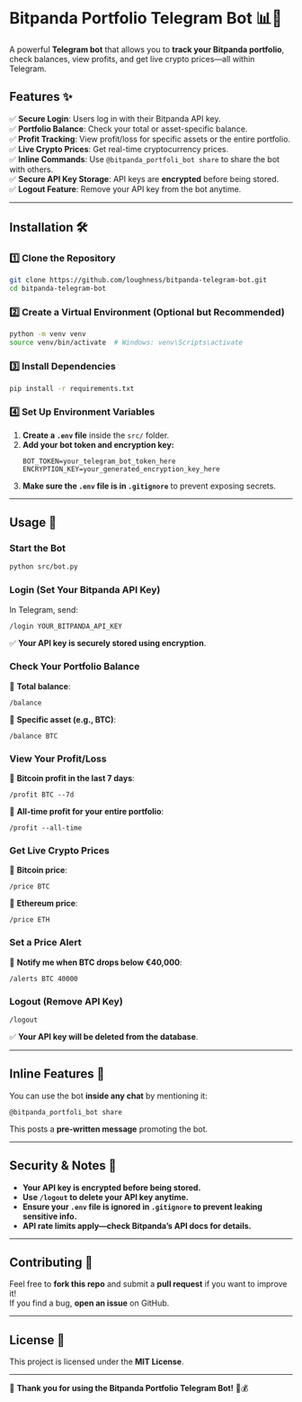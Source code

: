 # **Bitpanda Portfolio Telegram Bot** 📊🤖

A powerful **Telegram bot** that allows you to **track your Bitpanda portfolio**, check balances, view profits, and get live crypto prices—all within Telegram.

## **Features** ✨

✅ **Secure Login**: Users log in with their Bitpanda API key.  
✅ **Portfolio Balance**: Check your total or asset-specific balance.  
✅ **Profit Tracking**: View profit/loss for specific assets or the entire portfolio.  
✅ **Live Crypto Prices**: Get real-time cryptocurrency prices.  
✅ **Inline Commands**: Use `@bitpanda_portfoli_bot share` to share the bot with others.  
✅ **Secure API Key Storage**: API keys are **encrypted** before being stored.  
✅ **Logout Feature**: Remove your API key from the bot anytime.

---

## **Installation** 🛠️

### **1️⃣ Clone the Repository**

```sh
git clone https://github.com/loughness/bitpanda-telegram-bot.git
cd bitpanda-telegram-bot
```

### **2️⃣ Create a Virtual Environment (Optional but Recommended)**

```sh
python -m venv venv
source venv/bin/activate  # Windows: venv\Scripts\activate
```

### **3️⃣ Install Dependencies**

```sh
pip install -r requirements.txt
```

### **4️⃣ Set Up Environment Variables**

1. **Create a `.env` file** inside the `src/` folder.
2. **Add your bot token and encryption key:**
   ```
   BOT_TOKEN=your_telegram_bot_token_here
   ENCRYPTION_KEY=your_generated_encryption_key_here
   ```
3. **Make sure the `.env` file is in `.gitignore`** to prevent exposing secrets.

---

## **Usage** 🚀

### **Start the Bot**

```sh
python src/bot.py
```

### **Login (Set Your Bitpanda API Key)**

In Telegram, send:

```
/login YOUR_BITPANDA_API_KEY
```

✅ **Your API key is securely stored using encryption**.

### **Check Your Portfolio Balance**

🔹 **Total balance**:

```
/balance
```

🔹 **Specific asset (e.g., BTC)**:

```
/balance BTC
```

### **View Your Profit/Loss**

🔹 **Bitcoin profit in the last 7 days**:

```
/profit BTC --7d
```

🔹 **All-time profit for your entire portfolio**:

```
/profit --all-time
```

### **Get Live Crypto Prices**

🔹 **Bitcoin price**:

```
/price BTC
```

🔹 **Ethereum price**:

```
/price ETH
```

### **Set a Price Alert**

🔹 **Notify me when BTC drops below €40,000**:

```
/alerts BTC 40000
```

### **Logout (Remove API Key)**

```
/logout
```

✅ **Your API key will be deleted from the database**.

---

## **Inline Features** 🔎

You can use the bot **inside any chat** by mentioning it:

```
@bitpanda_portfoli_bot share
```

This posts a **pre-written message** promoting the bot.

---

## **Security & Notes** 🔐

- **Your API key is encrypted before being stored.**
- **Use `/logout` to delete your API key anytime.**
- **Ensure your `.env` file is ignored in `.gitignore` to prevent leaking sensitive info.**
- **API rate limits apply—check Bitpanda’s API docs for details.**

---

## **Contributing** 🤝

Feel free to **fork this repo** and submit a **pull request** if you want to improve it!  
If you find a bug, **open an issue** on GitHub.

---

## **License** 📜

This project is licensed under the **MIT License**.

---

📌 **Thank you for using the Bitpanda Portfolio Telegram Bot!** 🚀💰
